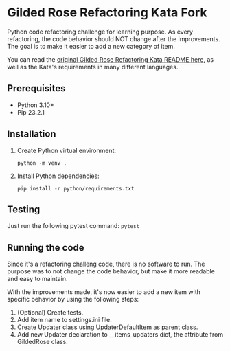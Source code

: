 # Gilded Rose Refactoring Kata Fork

Python code refactoring challenge for learning purpose. As every refactoring, the code behavior should NOT change after the improvements. The goal is to make it easier to add a new category of item. 

You can read the [original Gilded Rose Refactoring Kata README here](./original_README.md), as well as the Kata's requirements in many different languages.

## Prerequisites

* Python 3.10+
* Pip 23.2.1

## Installation

1. Create Python virtual environment:
    ```
    python -m venv .
    ```

2. Install Python dependencies:
    ```
    pip install -r python/requirements.txt
    ```

## Testing
Just run the following pytest command:
    ```
    pytest
    ```

## Running the code
Since it's a refactoring challeng code, there is no software to run. The purpose was to not change the code behavior, but make it more readable and easy to maintain.

With the improvements made, it's now easier to add a new item with specific behavior by using the following steps:

1. (Optional) Create tests.
2. Add item name to settings.ini file.
3. Create Updater class using UpdaterDefaultItem as parent class.
4. Add new Updater declaration to __items_updaters dict, the attribute from GildedRose class.